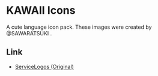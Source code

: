 # KAWAII Icons

A cute language icon pack. These images were created by @SAWARATSUKI .

## Link

- [ServiceLogos (Original)](https://github.com/SAWARATSUKI/ServiceLogos)
